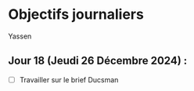# Objectifs journaliers

Yassen

## Jour 18 (Jeudi 26 Décembre 2024) :

- [ ] Travailler sur le brief Ducsman
